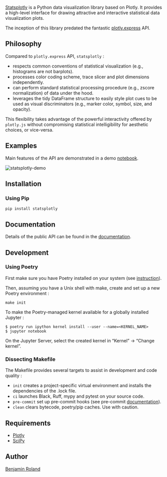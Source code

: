 [Statsplotly](https://github.com/parici75/statsplotly) is a Python data visualization library based on Plotly. It provides a high-level interface for drawing attractive and interactive statistical data visualization plots.

The inception of this library predated the fantastic [plotly.express](https://plotly.com/python/plotly-express/) API.


Philosophy
-
Compared to `plotly.express` API, `statsplotly` :
- respects common conventions of statistical visualization (e.g., histograms are not barplots).
- processes color coding scheme, trace slicer and plot dimensions independently.
- can perform standard statistical processing procedure (e.g., zscore normalization) of data under the hood.
- leverages the tidy DataFrame structure to easily style plot cues to be used as visual discriminators (e.g., marker color, symbol, size, and opacity).


This flexibility takes advantage of the powerful interactivity offered by `plotly.js` without compromising statistical intelligibility for aesthetic choices, or vice-versa.

Examples
-
Main features of the API are demonstrated in a demo [notebook](https://nbviewer.org/github/parici75/statsplotly/blob/main/docs/notebooks/statsplotly_demo.ipynb).

![statsplotly-demo](statsplotly-demo.gif)


Installation
-
### Using Pip

`pip install statsplotly`

Documentation
-
Details of the public API can be found in the [documentation](https://parici75.github.io/statsplotly).


Development
-
### Using Poetry
First make sure you have Poetry installed on your system (see [instruction](https://python-poetry.org/docs/#installing-with-the-official-installer)).

Then, assuming you have a Unix shell with make, create and set up a new Poetry environment :

`make init`

To make the Poetry-managed kernel available for a globally installed Jupyter :
```
$ poetry run ipython kernel install --user --name=<KERNEL_NAME>
$ jupyter notebook
```
On the Jupyter Server, select the created kernel in “Kernel” -> “Change kernel”.

### Dissecting Makefile
The Makefile provides several targets to assist in development and code quality :
- `init` creates a project-specific virtual environment and installs the dependencies of the .lock file.
- `ci` launches Black, Ruff, mypy and pytest on your source code.
- `pre-commit` set up pre-commit hooks (see pre-commit [documentation](https://pre-commit.com/)).
- `clean` clears bytecode, poetry/pip caches. Use with caution.


Requirements
-
- [Plotly](https://plotly.com/python/)
- [SciPy](https://scipy.org/)


Author
-
[Benjamin Roland](benjamin.roland@hotmail.fr)
